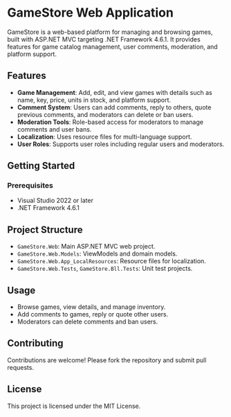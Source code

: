 # GameStore Web Application

GameStore is a web-based platform for managing and browsing games, built with ASP.NET MVC targeting .NET Framework 4.6.1. It provides features for game catalog management, user comments, moderation, and platform support.

## Features

- **Game Management**: Add, edit, and view games with details such as name, key, price, units in stock, and platform support.
- **Comment System**: Users can add comments, reply to others, quote previous comments, and moderators can delete or ban users.
- **Moderation Tools**: Role-based access for moderators to manage comments and user bans.
- **Localization**: Uses resource files for multi-language support.
- **User Roles**: Supports user roles including regular users and moderators.

## Getting Started

### Prerequisites

- Visual Studio 2022 or later
- .NET Framework 4.6.1

## Project Structure

- `GameStore.Web`: Main ASP.NET MVC web project.
- `GameStore.Web.Models`: ViewModels and domain models.
- `GameStore.Web.App_LocalResources`: Resource files for localization.
- `GameStore.Web.Tests`, `GameStore.Bll.Tests`: Unit test projects.

## Usage

- Browse games, view details, and manage inventory.
- Add comments to games, reply or quote other users.
- Moderators can delete comments and ban users.

## Contributing

Contributions are welcome! Please fork the repository and submit pull requests.

## License

This project is licensed under the MIT License.